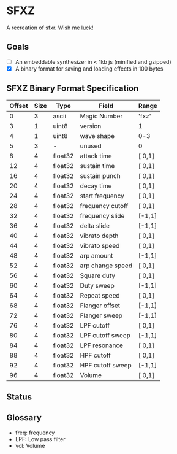 SFXZ
====

A recreation of sfxr. Wish me luck!


Goals
-----

- [ ] An embeddable synthesizer in < 1kb js (minified and gzipped)
- [x] A binary format for saving and loading effects in 100 bytes

SFXZ Binary Format Specification
------

| Offset | Size | Type    | Field            | Range  |
|--------|------|---------|------------------|--------|
|  0     | 3    | ascii   | Magic Number     | 'fxz'  |
|  3     | 1    | uint8   | version          | 1      |
|  4     | 1    | uint8   | wave shape       | 0-3    |
|  5     | 3    | -       | unused           | 0      |
|  8     | 4    | float32 | attack time      | [ 0,1] |
| 12     | 4    | float32 | sustain time     | [ 0,1] |
| 16     | 4    | float32 | sustain punch    | [ 0,1] |
| 20     | 4    | float32 | decay time       | [ 0,1] |
| 24     | 4    | float32 | start frequency  | [ 0,1] |
| 28     | 4    | float32 | frequency cutoff | [ 0,1] |
| 32     | 4    | float32 | frequency slide  | [-1,1] |
| 36     | 4    | float32 | delta slide      | [-1,1] |
| 40     | 4    | float32 | vibrato depth    | [ 0,1] |
| 44     | 4    | float32 | vibrato speed    | [ 0,1] |
| 48     | 4    | float32 | arp amount       | [-1,1] |
| 52     | 4    | float32 | arp change speed | [ 0,1] |
| 56     | 4    | float32 | Square duty      | [ 0,1] |
| 60     | 4    | float32 | Duty sweep       | [-1,1] |
| 64     | 4    | float32 | Repeat speed     | [ 0,1] |
| 68     | 4    | float32 | Flanger offset   | [-1,1] |
| 72     | 4    | float32 | Flanger sweep    | [-1,1] |
| 76     | 4    | float32 | LPF cutoff       | [ 0,1] |
| 80     | 4    | float32 | LPF cutoff sweep | [-1,1] |
| 84     | 4    | float32 | LPF resonance    | [ 0,1] |
| 88     | 4    | float32 | HPF cutoff       | [ 0,1] |
| 92     | 4    | float32 | HPF cutoff sweep | [-1,1] |
| 96     | 4    | float32 | Volume           | [ 0,1] |

Status
------

Glossary
------

- freq: frequency
- LPF: Low pass filter
- vol: Volume
